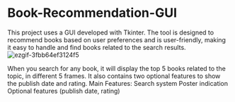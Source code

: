# Book-Recommendation-GUI
 This project uses a GUI developed with Tkinter. The tool is designed to recommend books based on user preferences and is user-friendly, making it easy to handle and find books related to the search results.
![ezgif-3fbb64ef3124f5](https://github.com/user-attachments/assets/55f825a1-d725-415d-b002-3cc42a4d4b72)


When you search for any book, it will display the top 5 books related to the topic, in different 5 frames.
It also contains two optional features to show the publish date and rating.
Main Features:
Search system
Poster indication
Optional features (publish date, rating)
